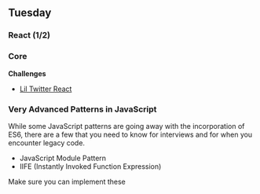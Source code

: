 ## Tuesday
### React (1/2)

### Core

**Challenges**

- [Lil Twitter React](../../../../lil-twitter-react)

### Very Advanced Patterns in JavaScript

While some JavaScript patterns are going away with the incorporation of ES6,
there are a few that you need to know for interviews and for when you encounter
legacy code.

* JavaScript Module Pattern
* IIFE (Instantly Invoked Function Expression)

Make sure you can implement these

